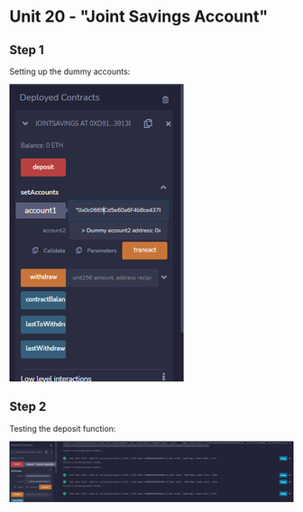 # Unit 20 - "Joint Savings Account"


## Step 1
Setting up the dummy accounts:

![Step 1](Execution_Results/Step1.png)

## Step 2
Testing the deposit function:

![Step 2](Execution_Results/Step2.png)

